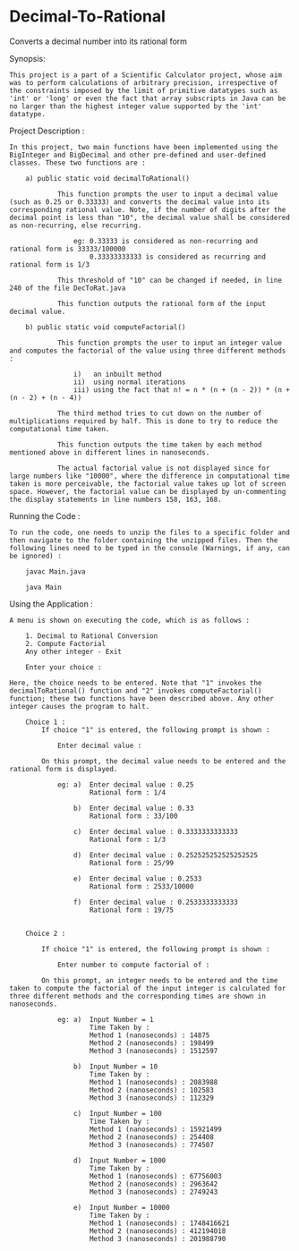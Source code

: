 # Decimal-To-Rational
Converts a decimal number into its rational form

Synopsis:

	This project is a part of a Scientific Calculator project, whose aim was to perform calculations of arbitrary precision, irrespective of the constraints imposed by the limit of primitive datatypes such as 'int' or 'long' or even the fact that array subscripts in Java can be no larger than the highest integer value supported by the 'int' datatype.

Project Description :

	In this project, two main functions have been implemented using the BigInteger and BigDecimal and other pre-defined and user-defined classes. These two functions are :

		a) public static void decimalToRational()

				This function prompts the user to input a decimal value (such as 0.25 or 0.33333) and converts the decimal value into its corresponding rational value. Note, if the number of digits after the decimal point is less than "10", the decimal value shall be considered as non-recurring, else recurring.

					eg: 0.33333 is considered as non-recurring and rational form is 33333/100000
					    0.33333333333 is considered as recurring and rational form is 1/3

				This threshold of "10" can be changed if needed, in line 240 of the file DecToRat.java

				This function outputs the rational form of the input decimal value.

		b) public static void computeFactorial()

				This function prompts the user to input an integer value and computes the factorial of the value using three different methods :

					i)   an inbuilt method
					ii)  using normal iterations
					iii) using the fact that n! = n * (n + (n - 2)) * (n + (n - 2) + (n - 4))

				The third method tries to cut down on the number of multiplications required by half. This is done to try to reduce the computational time taken.

				This function outputs the time taken by each method mentioned above in different lines in nanoseconds.

				The actual factorial value is not displayed since for large numbers like "10000", where the difference in computational time taken is more perceivable, the factorial value takes up lot of screen space. However, the factorial value can be displayed by un-commenting the display statements in line numbers 158, 163, 168.

Running the Code :

	To run the code, one needs to unzip the files to a specific folder and then navigate to the folder containing the unzipped files. Then the following lines need to be typed in the console (Warnings, if any, can be ignored) :

		javac Main.java

		java Main

Using the Application :

	A menu is shown on executing the code, which is as follows :

		1. Decimal to Rational Conversion
		2. Compute Factorial
		Any other integer - Exit

		Enter your choice :

	Here, the choice needs to be entered. Note that "1" invokes the decimalToRational() function and "2" invokes computeFactorial() function; these two functions have been described above. Any other integer causes the program to halt.

		Choice 1 :
			If choice "1" is entered, the following prompt is shown :

				Enter decimal value :

			On this prompt, the decimal value needs to be entered and the rational form is displayed.

				eg: a)  Enter decimal value : 0.25
						Rational form : 1/4

					b)  Enter decimal value : 0.33
						Rational form : 33/100

					c)  Enter decimal value : 0.3333333333333
						Rational form : 1/3

					d)  Enter decimal value : 0.252525252525252525
						Rational form : 25/99

					e)  Enter decimal value : 0.2533
						Rational form : 2533/10000

					f)  Enter decimal value : 0.2533333333333
						Rational form : 19/75


		Choice 2 :

			If choice "1" is entered, the following prompt is shown :

				Enter number to compute factorial of : 

			On this prompt, an integer needs to be entered and the time taken to compute the factorial of the input integer is calculated for three different methods and the corresponding times are shown in nanoseconds.

				eg: a)  Input Number = 1
						Time Taken by :
						Method 1 (nanoseconds) : 14875
						Method 2 (nanoseconds) : 198499
						Method 3 (nanoseconds) : 1512597

					b)  Input Number = 10
						Time Taken by :
						Method 1 (nanoseconds) : 2083988
						Method 2 (nanoseconds) : 102583
						Method 3 (nanoseconds) : 112329

					c)  Input Number = 100
						Time Taken by :
						Method 1 (nanoseconds) : 15921499
						Method 2 (nanoseconds) : 254408
						Method 3 (nanoseconds) : 774507

					d)  Input Number = 1000
						Time Taken by :
						Method 1 (nanoseconds) : 67756003
						Method 2 (nanoseconds) : 2963642
						Method 3 (nanoseconds) : 2749243

					e)  Input Number = 10000
						Time Taken by :
						Method 1 (nanoseconds) : 1748416621
						Method 2 (nanoseconds) : 412194018
						Method 3 (nanoseconds) : 201988790
